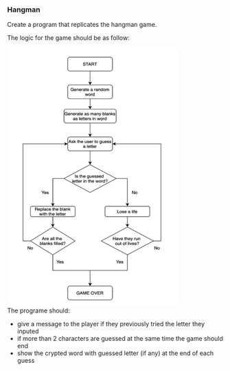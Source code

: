 ### Hangman

Create a program that replicates the hangman game.

The logic for the game should be as follow:

<img src="flowchart.png" alt="Flowchart" width="400" height="600">

<br />
The programe should:
<ul>
    <li>
        give a message to the player if they previously tried the letter they inputed
    </li>
    <li>
        if more than 2 characters are guessed at the same time the game should end
    </li>
    <li>
        show the crypted word with guessed letter (if any) at the end of each guess
    </li>
</ul>
